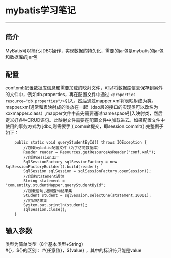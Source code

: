 ﻿# mybatis学习笔记
---
## 简介
MyBatis可以简化JDBC操作，实现数据的持久化，需要的jar包是mybatis的jar包和数据库的jar包  
## 配置  
conf.xml:配置数据库信息和需要加载的映射文件，可以将数据库信息保存到另外的文件中，例如db.properties，再在配置文件中通过
```<properties resource="db.properties"/>```引入。然后通过mapper.xml将表映射成为类。mapper.xml通常和表映射成的类放在一起（dao层的接口的实现类可以改名为xxxmapper.class）,mapper文件中首先需要通过namespace引入映射类，然后定义好各种CRUD语句。此映射文件需要在配置文件中加载进去。如果配置文件中使用的事务方式为 jdbc,则需要手工commit提交，即session.commit();完整例子如下：  
```
    public static void queryStudentById() throws IOException {
        //加载mybatis配置文件（为了访问数据库）
        Reader reader = Resources.getResourceAsReader("conf.xml");
        //创建session工厂
        SqlSessionFactory sqlSessionFactory = new SqlSessionFactoryBuilder().build(reader);
        SqlSession sqlSession = sqlSessionFactory.openSession();
        //创建statement语句
        String statement = "com.entity.studentMapper.queryStudentById";
        //加载语句,返回查询结果集
        Student student = sqlSession.selectOne(statement,10001);
        //打印结果集
        System.out.println(student);
        sqlSession.close();
    }
```  
## 输入参数  
类型为简单类型（8个基本类型+String）  
 #{}，${}的区别：  
#{任意值}，${value} ，其中的标识符只能是value